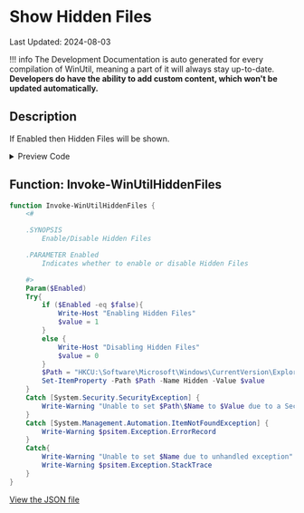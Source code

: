 ﻿# Show Hidden Files

Last Updated: 2024-08-03


!!! info
     The Development Documentation is auto generated for every compilation of WinUtil, meaning a part of it will always stay up-to-date. **Developers do have the ability to add custom content, which won't be updated automatically.**


## Description

If Enabled then Hidden Files will be shown.

<!-- BEGIN CUSTOM CONTENT -->

<!-- END CUSTOM CONTENT -->

<details>
<summary>Preview Code</summary>

```json
{
    "Content":  "Show Hidden Files",
    "Description":  "If Enabled then Hidden Files will be shown.",
    "category":  "Customize Preferences",
    "panel":  "2",
    "Order":  "a200_",
    "Type":  "Toggle"
}
```
</details>

## Function: Invoke-WinUtilHiddenFiles
```powershell
function Invoke-WinUtilHiddenFiles {
    <#

    .SYNOPSIS
        Enable/Disable Hidden Files

    .PARAMETER Enabled
        Indicates whether to enable or disable Hidden Files

    #>
    Param($Enabled)
    Try{
        if ($Enabled -eq $false){
            Write-Host "Enabling Hidden Files"
            $value = 1
        }
        else {
            Write-Host "Disabling Hidden Files"
            $value = 0
        }
        $Path = "HKCU:\Software\Microsoft\Windows\CurrentVersion\Explorer\Advanced"
        Set-ItemProperty -Path $Path -Name Hidden -Value $value
    }
    Catch [System.Security.SecurityException] {
        Write-Warning "Unable to set $Path\$Name to $Value due to a Security Exception"
    }
    Catch [System.Management.Automation.ItemNotFoundException] {
        Write-Warning $psitem.Exception.ErrorRecord
    }
    Catch{
        Write-Warning "Unable to set $Name due to unhandled exception"
        Write-Warning $psitem.Exception.StackTrace
    }
}

```


<!-- BEGIN SECOND CUSTOM CONTENT -->

<!-- END SECOND CUSTOM CONTENT -->

[View the JSON file](https://github.com/ChrisTitusTech/winutil/tree/main/config/tweaks.json)

